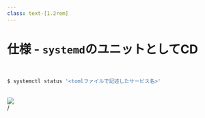 ```yaml
---
class: text-[1.2rem]
---
```


# 仕様 - `systemd`のユニットとしてCD

<br/>

```bash
$ systemctl status '<tomlファイルで記述したサービス名>'
```

<br/>

<div class="w-[700px]"><img src="/img/systemctl-status.png" /></div>

<div
  class="absolute bottom-[1rem] right-[1rem] text-[1rem]"
>
  <SlideCurrentNo /> / <SlidesTotal />
</div>
